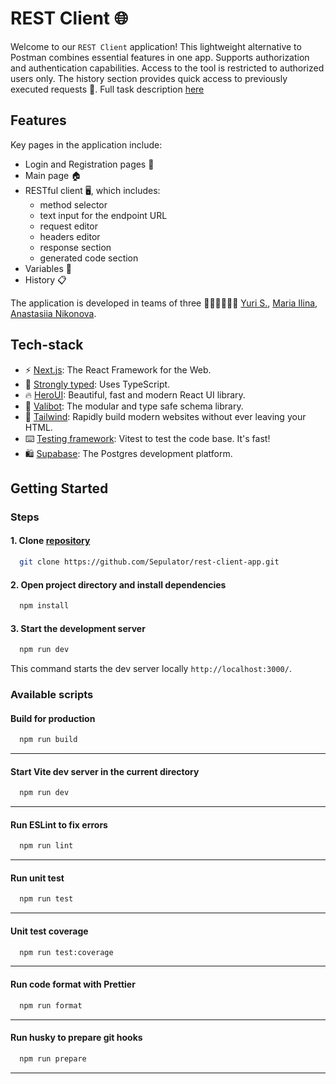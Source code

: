 # REST Client 🌐

Welcome to our `REST Client` application! This lightweight alternative to Postman combines essential features in one app.
Supports authorization and authentication capabilities. Access to the tool is restricted to authorized users only.
The history section provides quick access to previously executed requests 🚀.
Full task description [here](https://github.com/rolling-scopes-school/tasks/blob/master/react/modules/tasks/final.md)

## Features

Key pages in the application include:

- Login and Registration pages 👤
- Main page 🏠
- RESTful client 🖥️, which includes:
  - method selector
  - text input for the endpoint URL
  - request editor
  - headers editor
  - response section
  - generated code section
- Variables 🔎
- History 📋

The application is developed in teams of three 👩‍💻👩‍💻👨‍💻 [Yuri S.](https://github.com/Sepulator), [Maria Ilina](https://github.com/IlinJoy), [Anastasiia Nikonova](https://github.com/anastanei).

## Tech-stack

- ⚡ [Next.js](https://nextjs.org/): The React Framework for the Web.
- 💪 [Strongly typed](https://www.typescriptlang.org/): Uses TypeScript.
- 🔥 [HeroUI](https://www.heroui.com/): Beautiful, fast and modern React UI library.
- 🤖 [Valibot](https://valibot.dev/): The modular and type safe schema library.
- 🎊 [Tailwind](https://tailwindcss.com/): Rapidly build modern websites without ever leaving your HTML.
- ⌨️ [Testing framework](https://vitest.dev/): Vitest to test the code base. It's fast!
- 🛍️ [Supabase](https://supabase.com/): The Postgres development platform.

## Getting Started

### Steps

#### 1. Clone [repository](https://github.com/Sepulator/rest-client-app)

```bash copy
  git clone https://github.com/Sepulator/rest-client-app.git
```

#### 2. Open project directory and install dependencies

```bash copy
  npm install
```

#### 3. Start the development server

```bash copy
  npm run dev
```

This command starts the dev server locally `http://localhost:3000/`.

### Available scripts

#### Build for production

```bash copy
  npm run build
```

---

#### Start Vite dev server in the current directory

```bash copy
  npm run dev
```

---

#### Run ESLint to fix errors

```bash copy
  npm run lint
```

---

#### Run unit test

```bash copy
  npm run test
```

---

#### Unit test coverage

```bash copy
  npm run test:coverage
```

---

#### Run code format with Prettier

```bash copy
  npm run format
```

---

#### Run husky to prepare git hooks

```bash copy
  npm run prepare
```

---
